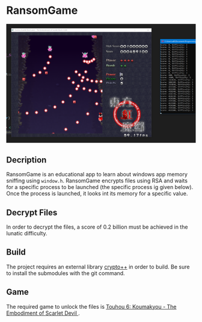 # RansomGame
![](images/demo.png)
## Decription
RansomGame is an educational app to learn about windows app memory sniffing using ```window.h```.
RansomGame encrypts files using RSA and waits for a specific process to be launched (the specific process ig given below). Once the process is launched, it looks int its memory for a specific value.

## Decrypt Files
In order to decrypt the files, a score of 0.2 billion must be achieved in the lunatic difficulty.

## Build
The project requires an external library [crypto++](https://github.com/weidai11/cryptopp) in order to build. Be sure to install the submodules with the git command.

## Game
The required game to unlock the files is [Touhou 6: Koumakyou - The Embodiment of Scarlet Devil ](https://moriyashrine.org/files/file/13-touhou-6-koumakyou-the-embodiment-of-scarlet-devil/).
